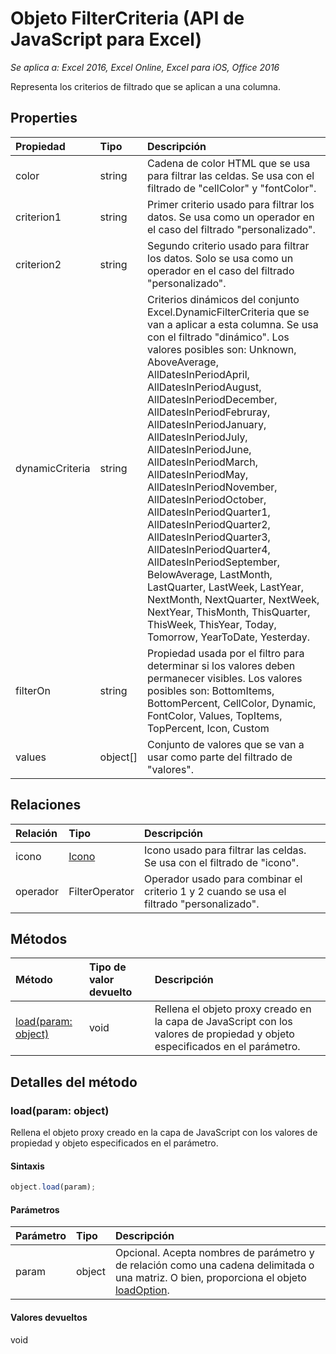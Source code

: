 # Objeto FilterCriteria (API de JavaScript para Excel)

_Se aplica a: Excel 2016, Excel Online, Excel para iOS, Office 2016_

Representa los criterios de filtrado que se aplican a una columna.

## Properties

| Propiedad   | Tipo|Descripción
|:---------------|:--------|:----------|
|color|string|Cadena de color HTML que se usa para filtrar las celdas. Se usa con el filtrado de "cellColor" y "fontColor".|
|criterion1|string|Primer criterio usado para filtrar los datos. Se usa como un operador en el caso del filtrado "personalizado".|
|criterion2|string|Segundo criterio usado para filtrar los datos. Solo se usa como un operador en el caso del filtrado "personalizado".|
|dynamicCriteria|string|Criterios dinámicos del conjunto Excel.DynamicFilterCriteria que se van a aplicar a esta columna. Se usa con el filtrado "dinámico". Los valores posibles son: Unknown, AboveAverage, AllDatesInPeriodApril, AllDatesInPeriodAugust, AllDatesInPeriodDecember, AllDatesInPeriodFebruray, AllDatesInPeriodJanuary, AllDatesInPeriodJuly, AllDatesInPeriodJune, AllDatesInPeriodMarch, AllDatesInPeriodMay, AllDatesInPeriodNovember, AllDatesInPeriodOctober, AllDatesInPeriodQuarter1, AllDatesInPeriodQuarter2, AllDatesInPeriodQuarter3, AllDatesInPeriodQuarter4, AllDatesInPeriodSeptember, BelowAverage, LastMonth, LastQuarter, LastWeek, LastYear, NextMonth, NextQuarter, NextWeek, NextYear, ThisMonth, ThisQuarter, ThisWeek, ThisYear, Today, Tomorrow, YearToDate, Yesterday.|
|filterOn|string|Propiedad usada por el filtro para determinar si los valores deben permanecer visibles. Los valores posibles son: 	BottomItems, BottomPercent, CellColor, Dynamic, FontColor, Values, TopItems, TopPercent, Icon, Custom |
|values|object[]|Conjunto de valores que se van a usar como parte del filtrado de "valores".|

## Relaciones
| Relación | Tipo|Descripción|
|:---------------|:--------|:----------|
|icono|[Icono](icon.md)|Icono usado para filtrar las celdas. Se usa con el filtrado de "icono".|
|operador|FilterOperator|Operador usado para combinar el criterio 1 y 2 cuando se usa el filtrado "personalizado".|

## Métodos

| Método   | Tipo de valor devuelto|Descripción|
|:---------------|:--------|:----------|
|[load(param: object)](#loadparam-object)|void|Rellena el objeto proxy creado en la capa de JavaScript con los valores de propiedad y objeto especificados en el parámetro.|

## Detalles del método


### load(param: object)
Rellena el objeto proxy creado en la capa de JavaScript con los valores de propiedad y objeto especificados en el parámetro.

#### Sintaxis
```js
object.load(param);
```

#### Parámetros
| Parámetro   | Tipo|Descripción|
|:---------------|:--------|:----------|
|param|object|Opcional. Acepta nombres de parámetro y de relación como una cadena delimitada o una matriz. O bien, proporciona el objeto [loadOption](loadoption.md).|

#### Valores devueltos
void

